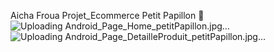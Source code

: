 Aicha Froua Projet_Ecommerce
Petit Papillon 🦋
![Uploading Android_Page_Home_petitPapillon.jpg…]()
![Uploading Android_Page_DetailleProduit_petitPapillon.jpg…]()
